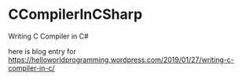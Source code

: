 # CCompilerInCSharp
Writing C Compiler in C#

here is blog entry for https://helloworldprogramming.wordpress.com/2019/01/27/writing-c-compiler-in-c/
